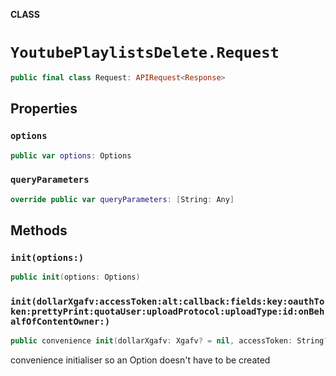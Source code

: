 **CLASS**

# `YoutubePlaylistsDelete.Request`

```swift
public final class Request: APIRequest<Response>
```

## Properties
### `options`

```swift
public var options: Options
```

### `queryParameters`

```swift
override public var queryParameters: [String: Any]
```

## Methods
### `init(options:)`

```swift
public init(options: Options)
```

### `init(dollarXgafv:accessToken:alt:callback:fields:key:oauthToken:prettyPrint:quotaUser:uploadProtocol:uploadType:id:onBehalfOfContentOwner:)`

```swift
public convenience init(dollarXgafv: Xgafv? = nil, accessToken: String? = nil, alt: Alt? = nil, callback: String? = nil, fields: String? = nil, key: String? = nil, oauthToken: String? = nil, prettyPrint: Bool? = nil, quotaUser: String? = nil, uploadProtocol: String? = nil, uploadType: String? = nil, id: String, onBehalfOfContentOwner: String? = nil)
```

convenience initialiser so an Option doesn't have to be created
